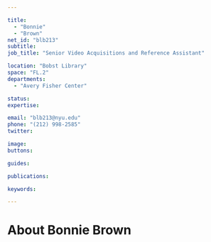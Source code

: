 ```yaml
---

title:
  - "Bonnie"
  - "Brown"
net_id: "blb213"
subtitle: 
job_title: "Senior Video Acquisitions and Reference Assistant"

location: "Bobst Library"
space: "FL.2"
departments:
  - "Avery Fisher Center"

status: 
expertise:

email: "blb213@nyu.edu"
phone: "(212) 998-2585"
twitter: 

image: 
buttons:

guides:

publications:

keywords:

---
```


# About Bonnie Brown


